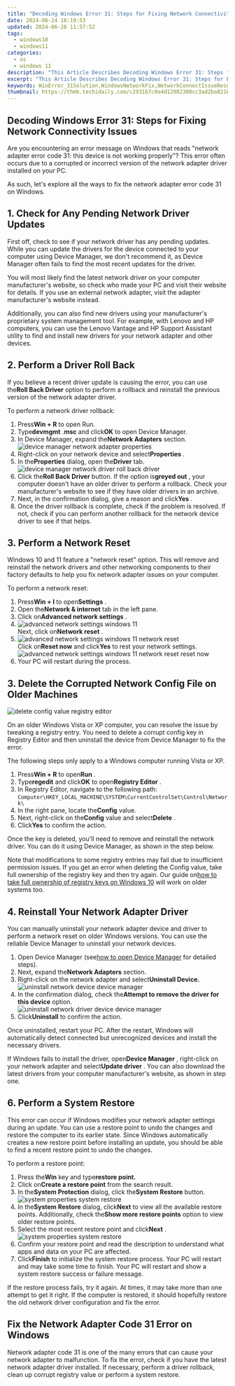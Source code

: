 ```yaml
---
title: "Decoding Windows Error 31: Steps for Fixing Network Connectivity Issues"
date: 2024-06-24 16:19:53
updated: 2024-06-26 11:57:52
tags:
  - windows10
  - windows11
categories:
  - os
  - windows 11
description: "This Article Describes Decoding Windows Error 31: Steps for Fixing Network Connectivity Issues"
excerpt: "This Article Describes Decoding Windows Error 31: Steps for Fixing Network Connectivity Issues"
keywords: WinError_31Solution,WindowsNetworkFix,NetworkConnectIssueResolve,31ErrorWindowsTroubleshoot,FixNetWinError31,RestoreWinNetworkLink,ConnectivitySolution31
thumbnail: https://thmb.techidaily.com/c2931b7c0e4d12082380cc3ad2ba8216e12e1526e01d0d5b5d3b87f43d01c2dd.jpg
---
```


## Decoding Windows Error 31: Steps for Fixing Network Connectivity Issues

 Are you encountering an error message on Windows that reads "network adapter error code 31: this device is not working properly"? This error often occurs due to a corrupted or incorrect version of the network adapter driver installed on your PC.

 As such, let's explore all the ways to fix the network adapter error code 31 on Windows.

## 1\. Check for Any Pending Network Driver Updates

 First off, check to see if your network driver has any pending updates. While you can update the drivers for the device connected to your computer using Device Manager, we don't recommend it, as Device Manager often fails to find the most recent updates for the driver.

 You will most likely find the latest network driver on your computer manufacturer's website, so check who made your PC and visit their website for details. If you use an external network adapter, visit the adapter manufacturer's website instead.

 Additionally, you can also find new drivers using your manufacturer's proprietary system management tool. For example, with Lenovo and HP computers, you can use the Lenovo Vantage and HP Support Assistant utility to find and install new drivers for your network adapter and other devices.

## 2\. Perform a Driver Roll Back

 If you believe a recent driver update is causing the error, you can use the**Roll Back Driver** option to perform a rollback and reinstall the previous version of the network adapter driver.

To perform a network driver rollback:

1. Press**Win + R** to open Run.
2. Type**devmgmt** .**msc** and click**OK** to open Device Manager.
3. In Device Manager, expand the**Network Adapters** section.  
![device manager network adapter properties](https://static1.makeuseofimages.com/wordpress/wp-content/uploads/2023/01/device-manager-network-adapter-properties.jpg)
4. Right-click on your network device and select**Properties** .
5. In the**Properties** dialog, open the**Driver** tab.  
![device manager network driver roll back driver](https://static1.makeuseofimages.com/wordpress/wp-content/uploads/2023/01/device-manager-network-driver-roll-back-driver-1.jpg)
6. Click the**Roll Back Driver** button. If the option is**greyed out** , your computer doesn't have an older driver to perform a rollback. Check your manufacturer's website to see if they have older drivers in an archive.
7. Next, in the confirmation dialog, give a reason and click**Yes** .
8. Once the driver rollback is complete, check if the problem is resolved. If not, check if you can perform another rollback for the network device driver to see if that helps.

## 3\. Perform a Network Reset

 Windows 10 and 11 feature a "network reset" option. This will remove and reinstall the network drivers and other networking components to their factory defaults to help you fix network adapter issues on your computer.

To perform a network reset:

1. Press**Win + I** to open**Settings** .
2. Open the**Network & internet** tab in the left pane.
3. Click on**Advanced network settings** .
4. ![advanced network settings windows 11](https://static1.makeuseofimages.com/wordpress/wp-content/uploads/2023/01/advanced-network-settings-windows-11.jpg)  
 Next, click on**Network reset** .
5. ![advanced network settings windows 11 network reset](https://static1.makeuseofimages.com/wordpress/wp-content/uploads/2023/01/advanced-network-settings-windows-11-network-reset.jpg)  
 Click on**Reset now** and click**Yes** to rest your network settings.  
![advanced network settings windows 11 network reset reset now](https://static1.makeuseofimages.com/wordpress/wp-content/uploads/2023/01/advanced-network-settings-windows-11-network-reset-reset-now.jpg)
6. Your PC will restart during the process.

## 3\. Delete the Corrupted Network Config File on Older Machines

![delete config value registry editor](https://static1.makeuseofimages.com/wordpress/wp-content/uploads/2023/01/delete-config-value-registry-editor.jpg)

 On an older Windows Vista or XP computer, you can resolve the issue by tweaking a registry entry. You need to delete a corrupt config key in Registry Editor and then uninstall the device from Device Manager to fix the error.

 The following steps only apply to a Windows computer running Vista or XP.

1. Press**Win + R** to open**Run** .
2. Type**regedit** and click**OK** to open**Registry Editor** .
3. In Registry Editor, navigate to the following path:  
`Computer\HKEY_LOCAL_MACHINE\SYSTEM\CurrentControlSet\Control\Network\`
4. In the right pane, locate the**Config** value.
5. Next, right-click on the**Config** value and select**Delete** .
6. Click**Yes** to confirm the action.

 Once the key is deleted, you'll need to remove and reinstall the network driver. You can do it using Device Manager, as shown in the step below.

 Note that modifications to some registry entries may fail due to insufficient permission issues. If you get an error when deleting the Config value, take full ownership of the registry key and then try again. Our guide on[how to take full ownership of registry keys on Windows 10](https://www.makeuseof.com/windows-10-full-ownership-registry/) will work on older systems too.

## 4\. Reinstall Your Network Adapter Driver

 You can manually uninstall your network adapter device and driver to perform a network reset on older Windows versions. You can use the reliable Device Manager to uninstall your network devices.

1. Open Device Manager (see[how to open Device Manager](https://www.makeuseof.com/windows-open-device-manager/) for detailed steps).
2. Next, expand the**Network Adapters** section.
3. Right-click on the network adapter and select**Uninstall Device.**  
![uninstall network device device manager](https://static1.makeuseofimages.com/wordpress/wp-content/uploads/2023/01/uninstall-network-device-device-manager.jpg)
4. In the confirmation dialog, check the**Attempt to remove the driver for this device** option.  
![uninstall network driver device device manager](https://static1.makeuseofimages.com/wordpress/wp-content/uploads/2023/01/uninstall-network-driver-device-device-manager.jpg)
5. Click**Uninstall** to confirm the action.

 Once uninstalled, restart your PC. After the restart, Windows will automatically detect connected but unrecognized devices and install the necessary drivers.

 If Windows fails to install the driver, open**Device Manager** , right-click on your network adapter and select**Update driver** . You can also download the latest drivers from your computer manufacturer's website, as shown in step one.

## 6\. Perform a System Restore

 This error can occur if Windows modifies your network adapter settings during an update. You can use a restore point to undo the changes and restore the computer to its earlier state. Since Windows automatically creates a new restore point before installing an update, you should be able to find a recent restore point to undo the changes.

To perform a restore point:

1. Press the**Win** key and type**restore point.**
2. Click on**Create a restore point** from the search result.
3. In the**System Protection** dialog, click the**System Restore** button.  
![system properties system restore](https://static1.makeuseofimages.com/wordpress/wp-content/uploads/2023/01/system-properties-system-restore.jpg)
4. In the**System Restore** dialog, click**Next** to view all the available restore points. Additionally, check the**Show more restore points** option to view older restore points.
5. Select the most recent restore point and click**Next** .  
![system properties system restore](https://static1.makeuseofimages.com/wordpress/wp-content/uploads/2023/01/system-properties-system-restore.jpg)
6. Confirm your restore point and read the description to understand what apps and data on your PC are affected.
7. Click**Finish** to initialize the system restore process. Your PC will restart and may take some time to finish. Your PC will restart and show a system restore success or failure message.

 If the restore process fails, try it again. At times, it may take more than one attempt to get it right. If the computer is restored, it should hopefully restore the old network driver configuration and fix the error.

## Fix the Network Adapter Code 31 Error on Windows

 Network adapter code 31 is one of the many errors that can cause your network adapter to malfunction. To fix the error, check if you have the latest network adapter driver installed. If necessary, perform a driver rollback, clean up corrupt registry value or perform a system restore.

<ins class="adsbygoogle"
     style="display:block"
     data-ad-format="autorelaxed"
     data-ad-client="ca-pub-7571918770474297"
     data-ad-slot="1223367746"></ins>



<ins class="adsbygoogle"
     style="display:block"
     data-ad-client="ca-pub-7571918770474297"
     data-ad-slot="8358498916"
     data-ad-format="auto"
     data-full-width-responsive="true"></ins>

